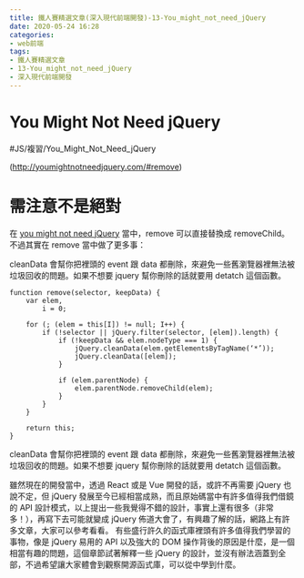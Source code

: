 ```yaml
---
title: 鐵人賽精選文章(深入現代前端開發)-13-You_might_not_need_jQuery
date: 2020-05-24 16:28
categories: 
- web前端
tags:
- 鐵人賽精選文章
- 13-You_might_not_need_jQuery
- 深入現代前端開發
---
```



# You Might Not Need jQuery
#JS/複習/You_Might_Not_Need_jQuery


(http://youmightnotneedjquery.com/#remove)
# 需注意不是絕對
在  [you might not need jQuery](http://youmightnotneedjquery.com/#remove)  當中，remove 可以直接替換成 removeChild。不過其實在 remove 當中做了更多事：

cleanData 會幫你把裡頭的 event 跟 data 都刪除，來避免一些舊瀏覽器裡無法被垃圾回收的問題。如果不想要 jquery 幫你刪除的話就要用 detatch 這個函數。
```
function remove(selector, keepData) {
	var elem,
		i = 0;

	for (; (elem = this[I]) != null; I++) {
		if (!selector || jQuery.filter(selector, [elem]).length) {
			if (!keepData && elem.nodeType === 1) {
				jQuery.cleanData(elem.getElementsByTagName(‘*’));
				jQuery.cleanData([elem]);
			}

			if (elem.parentNode) {
				elem.parentNode.removeChild(elem);
			}
		}
	}

	return this;
}
```


cleanData 會幫你把裡頭的 event 跟 data 都刪除，來避免一些舊瀏覽器裡無法被垃圾回收的問題。如果不想要 jquery 幫你刪除的話就要用 detatch 這個函數。


雖然現在的開發當中，透過 React 或是 Vue 開發的話，或許不再需要 jQuery 也說不定，但 jQuery 發展至今已經相當成熟，而且原始碼當中有許多值得我們借鏡的 API 設計模式，以上提出一些我覺得不錯的設計，事實上還有很多（非常多！），再寫下去可能就變成 jQuery 佈道大會了，有興趣了解的話，網路上有許多文章，大家可以參考看看。
有些盛行許久的函式庫裡頭有許多值得我們學習的事物，像是 jQuery 易用的 API 以及強大的 DOM 操作背後的原因是什麼，是一個相當有趣的問題，這個章節試著解釋一些 jQuery 的設計，並沒有辦法涵蓋到全部，不過希望讓大家體會到觀察開源函式庫，可以從中學到什麼。
